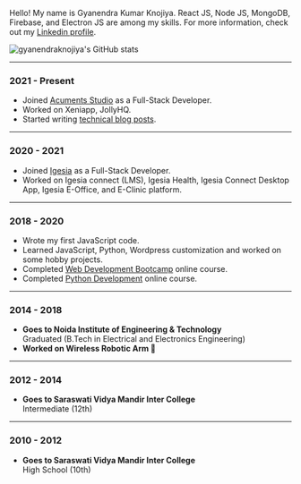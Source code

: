 Hello! My name is Gyanendra Kumar Knojiya. React JS, Node JS, MongoDB, Firebase, and Electron JS are among my skills. For more information, check out my  [Linkedin profile](https://www.linkedin.com/in/gyanendraknojiya).

![gyanendraknojiya's GitHub stats](https://github-readme-stats.vercel.app/api?username=gyanendraknojiya&show_icons=true)

---------
### 2021 - Present

-   Joined  [Acuments Studio](https://acuments.com/)  as a Full-Stack Developer.
-   Worked on Xeniapp, JollyHQ.
-   Started writing  [technical blog posts](https://codingcafe.co.in/).

----------

### 2020 - 2021

-   Joined  [Igesia](https://igesia.co/)  as a Full-Stack Developer.
-   Worked on Igesia connect (LMS), Igesia Health, Igesia Connect Desktop App, Igesia E-Office, and E-Clinic platform.

----------

### 2018 - 2020

-   Wrote my first JavaScript code.
-   Learned JavaScript, Python, Wordpress customization and worked on some hobby projects.
-   Completed  [Web Development Bootcamp](https://gyanendra.tech/static/certificates/mern.jpg)  online course.
-   Completed  [Python Development](https://gyanendra.tech/static/certificates/python.jpg)  online course.

----------

### 2014 - 2018

-   **Goes to Noida Institute of Engineering & Technology**  
    Graduated (B.Tech in Electrical and Electronics Engineering)
-   **Worked on Wireless Robotic Arm 💪**

----------

### 2012 - 2014

-   **Goes to Saraswati Vidya Mandir Inter College**  
    Intermediate (12th)

----------

### 2010 - 2012

-   **Goes to Saraswati Vidya Mandir Inter College**  
    High School (10th)
